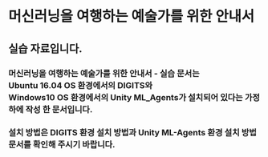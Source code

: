 # 머신러닝을 여행하는 예술가를 위한 안내서
   
## 실습 자료입니다.

### 머신러닝을 여행하는 예술가를 위한 안내서 - 실습 문서는  <br> Ubuntu 16.04 OS 환경에서의 DIGITS와    <br> Windows10 OS 환경에서의 Unity ML_Agents가 설치되어 있다는 가정 하에 작성 한 문서입니다.

### 설치 방법은 DIGITS 환경 설치 방법과 Unity ML-Agents 환경 설치 방법 문서를 확인해 주시기 바랍니다.
